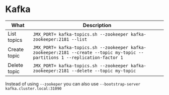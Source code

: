 # Kafka

What | Description
--- | ---
List topics | `JMX_PORT= kafka-topics.sh --zookeeper kafka-zookeeper:2181 --list`
Create topic | `JMX_PORT= kafka-topics.sh --zookeeper kafka-zookeeper:2181 --create --topic my-topic --partitions 1 --replication-factor 1`
Delete topic | `JMX_PORT= kafka-topics.sh --zookeeper kafka-zookeeper:2181 --delete --topic my-topic`             

Instead of using `--zookeper` you can also use `--bootstrap-server kafka.cluster.local:31090`